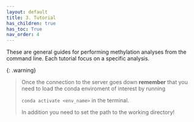 ```yaml
---
layout: default
title: 3. Tutorial
has_children: true
has_toc: True
nav_order: 4
---
```


These are general guides for performing methylation analyses from the command line. Each tutorial focus on a specific analysis. 
<!--
The tutorials are designed to be completed in order, but feel free to jump to the one that interests you the most. 
-->

{: .warning}
> Once the connection to the server goes down
> **remember** that you need to load the conda enviroment of interest by running
>
> `conda activate <env_name>` in the terminal.
>
> In addition you need to set the path to the working directory!
